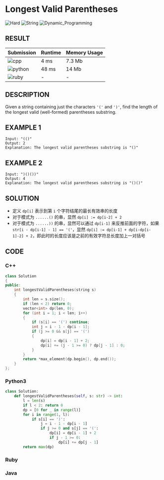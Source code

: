 # Longest Valid Parentheses

![Hard](https://img.shields.io/badge/-Hard-e05d44.svg) ![String](https://img.shields.io/badge/字符串-String-007ec6.svg) ![Dynamic_Programming](https://img.shields.io/badge/动态规划-Dynamic_Programming-007ec6.svg)

## RESULT

| Submission                                                        | Runtime | Memory Usage |
| ----------------------------------------------------------------- | ------- | ------------ |
| ![cpp](https://img.shields.io/badge/leetcode031-cpp-f34b7d.svg)   | 4 ms    | 7.3 Mb       |
| ![python](https://img.shields.io/badge/leetcode031-py-3572A5.svg) | 48 ms   | 14 Mb        |
| ![ruby](https://img.shields.io/badge/leetcode031-rb-701516.svg)   | -       | -            |

## DESCRIPTION

Given a string containing just the characters `'('` and `')'`, find the length of the longest valid (well-formed) parentheses substring.

## EXAMPLE 1

```plain
Input: "(()"
Output: 2
Explanation: The longest valid parentheses substring is "()"
```

## EXAMPLE 2

```plain
Input: ")()())"
Output: 4
Explanation: The longest valid parentheses substring is "()()"
```

## SOLUTION

* 定义 `dp[i]` 表示到第 `i` 个字符结尾的最长有效串的长度
* 对于模式为 `......()` 的串，显然 `dp[i] := dp[i-2] + 2`
* 对于模式为 `......))` 的串，显然可以通过 `dp[i-1]` 来反推前面的字符，如果 `str[i - dp[i-1] - 1] == '('`，显然 `dp[i] := dp[i-1] + dp[i-dp[i-1]-2] + 2`，即此时的长度应该是之前的有效字符总长度加上一对括号

## CODE

### C++

```cpp
class Solution
{
public:
    int longestValidParentheses(string s)
    {
        int len = s.size();
        if (len < 2) return 0;
        vector<int> dp(len, 0);
        for (int i = 1; i < len; i++)
        {
            if (s[i] == '(') continue;
            int j = i - 1 - dp[i - 1];
            if (j >= 0 && s[j] == '(')
            {
                dp[i] = dp[i - 1] + 2;
                dp[i] += (j - 1 >= 0) ? dp[j - 1] : 0;
            }
        }
        return *max_element(dp.begin(), dp.end());
    }
};
```

### Python3

```python
class Solution:
    def longestValidParentheses(self, s: str) -> int:
        l = len(s)
        if l < 2: return 0
        dp = [0 for _ in range(l)]
        for i in range(1, l):
            if s[i] == ')':
                j = i - 1 - dp[i - 1]
                if j >= 0 and s[j] == '(':
                    dp[i] = dp[i - 1] + 2
                    if j - 1 >= 0:
                        dp[i] += dp[j - 1]
        return max(dp)
```

### Ruby

### Java
